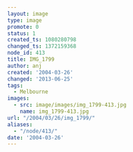 ```yaml
---
layout: image
type: image
promote: 0
status: 1
created_ts: 1080280798
changed_ts: 1372159368
node_id: 413
title: IMG_1799
author: anj
created: '2004-03-26'
changed: '2013-06-25'
tags:
  - Melbourne
images:
  - src: image/images/img_1799-413.jpg
    name: img_1799-413.jpg
url: "/2004/03/26/img_1799/"
aliases:
  - "/node/413/"
date: '2004-03-26'
---
```


